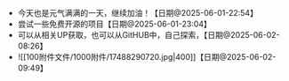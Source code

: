- 今天也是元气满满的一天，继续加油！【日期@2025-06-01-22:54】
- 尝试一些免费开源的项目【日期@2025-06-01-23:04】
- 可以从相关UP获取，也可以从GitHUB中，自己探索，【日期@2025-06-02-08:26】
- ![[100附件文件/1000附件/17488290720.jpg|400]]【日期@2025-06-02-09:49】